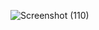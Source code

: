 ![Screenshot (110)](https://github.com/Krish123-lang/PRODIGY_WD_03/assets/56486342/d843ed32-7a50-4b69-a527-2218cafae912)
